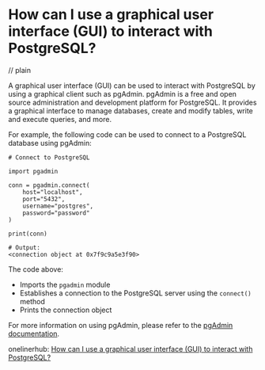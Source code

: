 # How can I use a graphical user interface (GUI) to interact with PostgreSQL?
// plain

A graphical user interface (GUI) can be used to interact with PostgreSQL by using a graphical client such as pgAdmin. pgAdmin is a free and open source administration and development platform for PostgreSQL. It provides a graphical interface to manage databases, create and modify tables, write and execute queries, and more.

For example, the following code can be used to connect to a PostgreSQL database using pgAdmin:

```
# Connect to PostgreSQL

import pgadmin

conn = pgadmin.connect(
    host="localhost",
    port="5432",
    username="postgres",
    password="password"
)

print(conn)

# Output:
<connection object at 0x7f9c9a5e3f90>
```

The code above:
- Imports the `pgadmin` module
- Establishes a connection to the PostgreSQL server using the `connect()` method
- Prints the connection object

For more information on using pgAdmin, please refer to the [pgAdmin documentation](https://www.pgadmin.org/docs/).

onelinerhub: [How can I use a graphical user interface (GUI) to interact with PostgreSQL?](https://onelinerhub.com/postgresql/how-can-i-use-a-graphical-user-interface--gui--to-interact-with-postgresql)